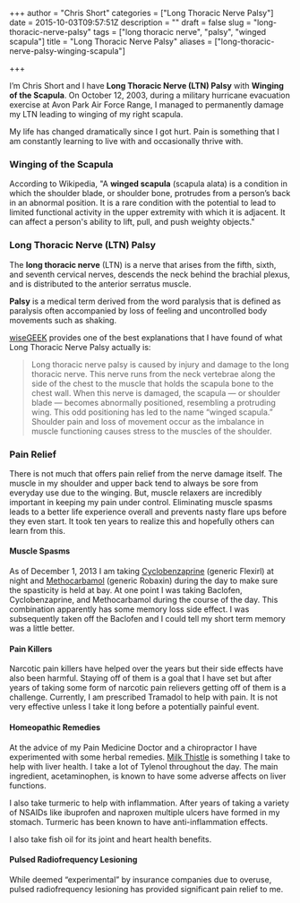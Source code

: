 +++
author = "Chris Short"
categories = ["Long Thoracic Nerve Palsy"]
date = 2015-10-03T09:57:51Z
description = ""
draft = false
slug = "long-thoracic-nerve-palsy"
tags = ["long thoracic nerve", "palsy", "winged scapula"]
title = "Long Thoracic Nerve Palsy"
aliases = ["long-thoracic-nerve-palsy-winging-scapula"]

+++

I’m Chris Short and I have **Long Thoracic Nerve (LTN) Palsy** with **Winging of the Scapula**. On October 12, 2003, during a military hurricane evacuation exercise at Avon Park Air Force Range, I managed to permanently damage my LTN leading to winging of my right scapula.

<script async src="//pagead2.googlesyndication.com/pagead/js/adsbygoogle.js"></script>
<!-- chrisshort.net Responsive -->
<ins class="adsbygoogle"
     style="display:block"
     data-ad-client="ca-pub-8972983586873269"
     data-ad-slot="1297095894"
     data-ad-format="auto"></ins>
<script>
   (adsbygoogle = window.adsbygoogle || []).push({});
</script>

My life has changed dramatically since I got hurt. Pain is something that I am constantly learning to live with and occasionally thrive with.

### Winging of the Scapula

According to Wikipedia, "A **winged scapula** (scapula alata) is a condition in which the shoulder blade, or shoulder bone, protrudes from a person’s back in an abnormal position. It is a rare condition with the potential to lead to limited functional activity in the upper extremity with which it is adjacent. It can affect a person's ability to lift, pull, and push weighty objects."

### Long Thoracic Nerve (LTN) Palsy

The **long thoracic nerve** (LTN) is a nerve that arises from the fifth, sixth, and seventh cervical nerves, descends the neck behind the brachial plexus, and is distributed to the anterior serratus muscle.

**Palsy** is a medical term derived from the word paralysis that is defined as paralysis often accompanied by loss of feeling and uncontrolled body movements such as shaking.

[wiseGEEK](http://www.wisegeek.com/what-is-long-thoracic-nerve-palsy.htm) provides one of the best explanations that I have found of what Long Thoracic Nerve Palsy actually is:

> Long thoracic nerve palsy is caused by injury and damage to the long thoracic nerve. This nerve runs from the neck vertebrae along the side of the chest to the muscle that holds the scapula bone to the chest wall. When this nerve is damaged, the scapula — or shoulder blade — becomes abnormally positioned, resembling a protruding wing. This odd positioning has led to the name “winged scapula.” Shoulder pain and loss of movement occur as the imbalance in muscle functioning causes stress to the muscles of the shoulder.

### Pain Relief

There is not much that offers pain relief from the nerve damage itself.  The muscle in my shoulder and upper back tend to always be sore from everyday use due to the winging. But, muscle relaxers are incredibly important in keeping my pain under control. Eliminating muscle spasms leads to a better life experience overall and prevents nasty flare ups before they even start. It took ten years to realize this and hopefully others can learn from this.

<script async src="//pagead2.googlesyndication.com/pagead/js/adsbygoogle.js"></script>
<!-- chrisshort.net Responsive -->
<ins class="adsbygoogle"
     style="display:block"
     data-ad-client="ca-pub-8972983586873269"
     data-ad-slot="1297095894"
     data-ad-format="auto"></ins>
<script>
   (adsbygoogle = window.adsbygoogle || []).push({});
</script>

#### Muscle Spasms

As of December 1, 2013 I am taking [Cyclobenzaprine](https://en.m.wikipedia.org/wiki/Cyclobenzaprine) (generic Flexirl) at night and [Methocarbamol](https://en.wikipedia.org/wiki/Methocarbamol) (generic Robaxin) during the day to make sure the spasticity is held at bay. At one point I was taking Baclofen, Cyclobenzaprine, and Methocarbamol during the course of the day. This combination apparently has some memory loss side effect. I was subsequently taken off the Baclofen and I could tell my short term memory was a little better.

#### Pain Killers

Narcotic pain killers have helped over the years but their side effects have also been harmful. Staying off of them is a goal that I have set but after years of taking some form of narcotic pain relievers getting off of them is a challenge. Currently, I am prescribed Tramadol to help with pain. It is not very effective unless I take it long before a potentially painful event.

#### Homeopathic Remedies

At the advice of my Pain Medicine Doctor and a chiropractor I have experimented with some herbal remedies. [Milk Thistle](https://en.m.wikipedia.org/wiki/Silybum_marianum) is something I take to help with liver health. I take a lot of Tylenol throughout the day. The main ingredient, acetaminophen, is known to have some adverse affects on liver functions.

I also take turmeric to help with inflammation. After years of taking a variety of NSAIDs like ibuprofen and naproxen multiple ulcers have formed in my stomach. Turmeric has been known to have anti-inflammation effects.

I also take fish oil for its joint and heart health benefits. 

#### Pulsed Radiofrequency Lesioning

While deemed “experimental” by insurance companies due to overuse, pulsed radiofrequency lesioning has provided significant pain relief to me.